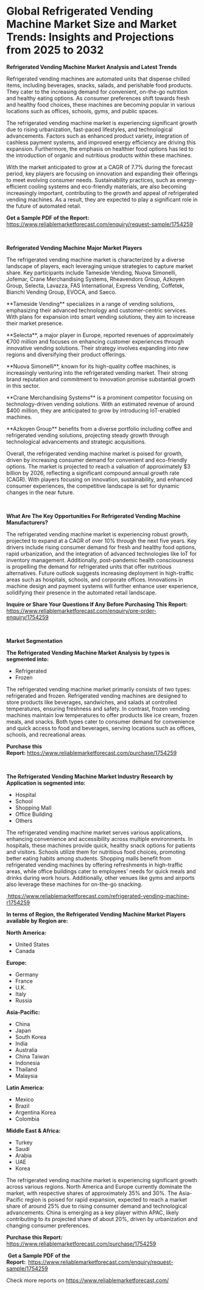 <p><h1>Global Refrigerated Vending Machine Market Size and Market Trends: Insights and Projections from 2025 to 2032</h1></p><p><strong>Refrigerated Vending Machine Market Analysis and Latest Trends</strong></p>
<p><p>Refrigerated vending machines are automated units that dispense chilled items, including beverages, snacks, salads, and perishable food products. They cater to the increasing demand for convenient, on-the-go nutrition and healthy eating options. As consumer preferences shift towards fresh and healthy food choices, these machines are becoming popular in various locations such as offices, schools, gyms, and public spaces.</p><p>The refrigerated vending machine market is experiencing significant growth due to rising urbanization, fast-paced lifestyles, and technological advancements. Factors such as enhanced product variety, integration of cashless payment systems, and improved energy efficiency are driving this expansion. Furthermore, the emphasis on healthier food options has led to the introduction of organic and nutritious products within these machines.</p><p>With the market anticipated to grow at a CAGR of 7.7% during the forecast period, key players are focusing on innovation and expanding their offerings to meet evolving consumer needs. Sustainability practices, such as energy-efficient cooling systems and eco-friendly materials, are also becoming increasingly important, contributing to the growth and appeal of refrigerated vending machines. As a result, they are expected to play a significant role in the future of automated retail.</p></p>
<p><strong>Get a Sample PDF of the Report:&nbsp;</strong> <a href="https://www.reliablemarketforecast.com/enquiry/request-sample/1754259?utm_campaign=2603&utm_medium=2&utm_source=Github&utm_content=ia&utm_term=10042025&utm_id=refrigerated-vending-machine">https://www.reliablemarketforecast.com/enquiry/request-sample/1754259</a></p>
<p>&nbsp;</p>
<p><strong>Refrigerated Vending Machine Major Market Players</strong></p>
<p><p>The refrigerated vending machine market is characterized by a diverse landscape of players, each leveraging unique strategies to capture market share. Key participants include Tameside Vending, Nuova Simonelli, Jofemar, Crane Merchandising Systems, Rheavendors Group, Azkoyen Group, Selecta, Lavazza, FAS International, Express Vending, Coffetek, Bianchi Vending Group, EVOCA, and Saeco.</p><p>**Tameside Vending** specializes in a range of vending solutions, emphasizing their advanced technology and customer-centric services. With plans for expansion into smart vending solutions, they aim to increase their market presence. </p><p>**Selecta**, a major player in Europe, reported revenues of approximately €700 million and focuses on enhancing customer experiences through innovative vending solutions. Their strategy involves expanding into new regions and diversifying their product offerings.</p><p>**Nuova Simonelli**, known for its high-quality coffee machines, is increasingly venturing into the refrigerated vending market. Their strong brand reputation and commitment to innovation promise substantial growth in this sector.</p><p>**Crane Merchandising Systems** is a prominent competitor focusing on technology-driven vending solutions. With an estimated revenue of around $400 million, they are anticipated to grow by introducing IoT-enabled machines.</p><p>**Azkoyen Group** benefits from a diverse portfolio including coffee and refrigerated vending solutions, projecting steady growth through technological advancements and strategic acquisitions.</p><p>Overall, the refrigerated vending machine market is poised for growth, driven by increasing consumer demand for convenient and eco-friendly options. The market is projected to reach a valuation of approximately $3 billion by 2026, reflecting a significant compound annual growth rate (CAGR). With players focusing on innovation, sustainability, and enhanced consumer experiences, the competitive landscape is set for dynamic changes in the near future.</p></p>
<p>&nbsp;</p>
<p><strong>What Are The Key Opportunities For Refrigerated Vending Machine Manufacturers?</strong></p>
<p><p>The refrigerated vending machine market is experiencing robust growth, projected to expand at a CAGR of over 10% through the next five years. Key drivers include rising consumer demand for fresh and healthy food options, rapid urbanization, and the integration of advanced technologies like IoT for inventory management. Additionally, post-pandemic health consciousness is propelling the demand for refrigerated units that offer nutritious alternatives. Future outlook suggests increasing deployment in high-traffic areas such as hospitals, schools, and corporate offices. Innovations in machine design and payment systems will further enhance user experience, solidifying their presence in the automated retail landscape.</p></p>
<p><strong>Inquire or Share Your Questions If Any Before Purchasing This Report:</strong> <a href="https://www.reliablemarketforecast.com/enquiry/pre-order-enquiry/1754259?utm_campaign=2603&utm_medium=2&utm_source=Github&utm_content=ia&utm_term=10042025&utm_id=refrigerated-vending-machine">https://www.reliablemarketforecast.com/enquiry/pre-order-enquiry/1754259</a></p>
<p>&nbsp;</p>
<p><strong>Market Segmentation</strong></p>
<p><strong>The Refrigerated Vending Machine Market Analysis by types is segmented into:</strong></p>
<p><ul><li>Refrigerated</li><li>Frozen</li></ul></p>
<p><p>The refrigerated vending machine market primarily consists of two types: refrigerated and frozen. Refrigerated vending machines are designed to store products like beverages, sandwiches, and salads at controlled temperatures, ensuring freshness and safety. In contrast, frozen vending machines maintain low temperatures to offer products like ice cream, frozen meals, and snacks. Both types cater to consumer demand for convenience and quick access to food and beverages, serving locations such as offices, schools, and recreational areas.</p></p>
<p><strong>Purchase this Report:&nbsp;</strong><a href="https://www.reliablemarketforecast.com/purchase/1754259?utm_campaign=2603&utm_medium=2&utm_source=Github&utm_content=ia&utm_term=10042025&utm_id=refrigerated-vending-machine">https://www.reliablemarketforecast.com/purchase/1754259</a></p>
<p>&nbsp;</p>
<p><strong>The Refrigerated Vending Machine Market Industry Research by Application is segmented into:</strong></p>
<p><ul><li>Hospital</li><li>School</li><li>Shopping Mall</li><li>Office Building</li><li>Others</li></ul></p>
<p><p>The refrigerated vending machine market serves various applications, enhancing convenience and accessibility across multiple environments. In hospitals, these machines provide quick, healthy snack options for patients and visitors. Schools utilize them for nutritious food choices, promoting better eating habits among students. Shopping malls benefit from refrigerated vending machines by offering refreshments in high-traffic areas, while office buildings cater to employees' needs for quick meals and drinks during work hours. Additionally, other venues like gyms and airports also leverage these machines for on-the-go snacking.</p></p>
<p><a href="https://www.reliablemarketforecast.com/refrigerated-vending-machine-r1754259?utm_campaign=2603&utm_medium=2&utm_source=Github&utm_content=ia&utm_term=10042025&utm_id=refrigerated-vending-machine">&nbsp;https://www.reliablemarketforecast.com/refrigerated-vending-machine-r1754259</a></p>
<p><strong>In terms of Region, the Refrigerated Vending Machine Market Players available by Region are:</strong></p>
<p>
    <p> <strong> North America: </strong>
        <ul>
            <li>United States</li>
            <li>Canada</li>
        </ul>
        </p> 
    <p> <strong> Europe: </strong>
        <ul>
            <li>Germany</li>
            <li>France</li>
            <li>U.K.</li>
            <li>Italy</li>
            <li>Russia</li>
        </ul>
        </p> 
    <p> <strong> Asia-Pacific: </strong>
        <ul>
            <li>China</li>
            <li>Japan</li>
            <li>South Korea</li>
            <li>India</li>
            <li>Australia</li>
            <li>China Taiwan</li>
            <li>Indonesia</li>
            <li>Thailand</li>
            <li>Malaysia</li>
        </ul>
        </p> 
    <p> <strong> Latin America: </strong>
        <ul>
            <li>Mexico</li>
            <li>Brazil</li>
            <li>Argentina Korea</li>
            <li>Colombia</li>
        </ul>
        </p> 
    <p> <strong> Middle East & Africa: </strong>
        <ul>
            <li>Turkey</li>
            <li>Saudi</li>
            <li>Arabia</li>
            <li>UAE</li>
            <li>Korea</li>
        </ul>
    </p>
    </p>
<p><p>The refrigerated vending machine market is experiencing significant growth across various regions. North America and Europe currently dominate the market, with respective shares of approximately 35% and 30%. The Asia-Pacific region is poised for rapid expansion, expected to reach a market share of around 25% due to rising consumer demand and technological advancements. China is emerging as a key player within APAC, likely contributing to its projected share of about 20%, driven by urbanization and changing consumer preferences.</p></p>
<p><strong>Purchase this Report: </strong><a href="https://www.reliablemarketforecast.com/purchase/1754259?utm_campaign=2603&utm_medium=2&utm_source=Github&utm_content=ia&utm_term=10042025&utm_id=refrigerated-vending-machine">https://www.reliablemarketforecast.com/purchase/1754259</a></p>
<p>&nbsp;<strong>Get a Sample PDF of the Report:&nbsp;&nbsp;</strong><a href="https://www.reliablemarketforecast.com/enquiry/request-sample/1754259?utm_campaign=2603&utm_medium=2&utm_source=Github&utm_content=ia&utm_term=10042025&utm_id=refrigerated-vending-machine">https://www.reliablemarketforecast.com/enquiry/request-sample/1754259</a></p>
<p><strong></strong></p>
<p>Check more reports on <a href="https://www.reliablemarketforecast.com/?utm_campaign=2603&utm_medium=2&utm_source=Github&utm_content=ia&utm_term=10042025&utm_id=refrigerated-vending-machine">https://www.reliablemarketforecast.com/</a></p>